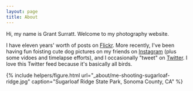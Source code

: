 ```yaml
---
layout: page
title: About
---
```


Hi, my name is Grant Surratt. Welcome to my photography website.

I have eleven years' worth of posts on [Flickr]. More recently, I've been having fun foisting cute dog pictures on my friends on [Instagram] (plus some vidoes and timelapse efforts), and I occasionally "tweet" on [Twitter]. I love this Twitter feed because it's basically all birds.

{% include helpers/figure.html url="_about/me-shooting-sugarloaf-ridge.jpg" caption="Sugarloaf Ridge State Park, Sonoma County, CA" %}

[Twitter]: https://twitter.com/scolopacid
[Instagram]: https://www.instagram.com/sinistrocular
[Flickr]: https://www.flickr.com/photos/semitone

